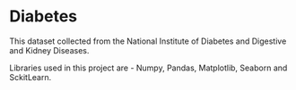 # Diabetes

This dataset collected from the National Institute of Diabetes and Digestive and Kidney Diseases.

Libraries used in this project are - Numpy, Pandas, Matplotlib, Seaborn and SckitLearn. 


